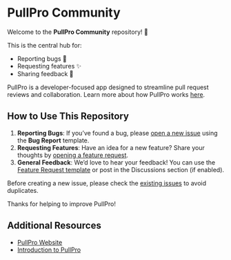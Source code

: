# PullPro Community

Welcome to the **PullPro Community** repository! 🚀

This is the central hub for:
- Reporting bugs 🐞
- Requesting features ✨
- Sharing feedback 📣

PullPro is a developer-focused app designed to streamline pull request reviews and collaboration. Learn more about how PullPro works [here](https://pullpro.dev/help/introduction).


## How to Use This Repository

1. **Reporting Bugs**: If you’ve found a bug, please [open a new issue](https://github.com/PullPro/community/issues/new/choose) using the **Bug Report** template.
2. **Requesting Features**: Have an idea for a new feature? Share your thoughts by [opening a feature request](https://github.com/PullPro/community/issues/new/choose).
3. **General Feedback**: We’d love to hear your feedback! You can use the [Feature Request template](https://github.com/PullPro/community/issues/new/choose) or post in the Discussions section (if enabled).

Before creating a new issue, please check the [existing issues](https://github.com/PullPro/community/issues) to avoid duplicates.

Thanks for helping to improve PullPro!


## Additional Resources

- [PullPro Website](https://pullpro.dev)
- [Introduction to PullPro](https://pullpro.dev/help/introduction)
